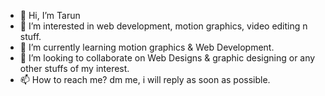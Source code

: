 - 👋 Hi, I’m Tarun
- 👀 I’m interested in web development, motion graphics, video editing n stuff.
- 🌱 I’m currently learning motion graphics & Web Development.
- 💞️ I’m looking to collaborate on Web Designs & graphic designing or any other stuffs of my interest.
- 📫 How to reach me? dm me, i will reply as soon as possible.

<!---
XENO2410/XENO2410 is a ✨ special ✨ repository because its `README.md` (this file) appears on your GitHub profile.
You can click the Preview link to take a look at your changes.
--->
